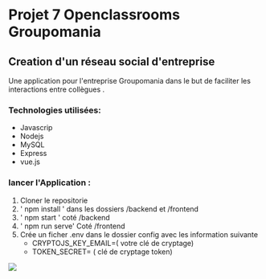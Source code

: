 # Projet 7 Openclassrooms  Groupomania

## Creation d'un réseau social d'entreprise

<p>
Une application pour l'entreprise Groupomania dans le but de faciliter les interactions entre collègues .
</p>

### Technologies utilisées:
* Javascrip
* Nodejs
* MySQL 
* Express
* vue.js

### lancer l'Application :
1. Cloner le repositorie
2. ' npm install ' dans les dossiers /backend et /frontend
3. ' npm start ' coté  /backend
5. ' npm run serve' Coté /frontend 
4. Crée un ficher .env dans le dossier config avec les information suivante 
    * CRYPTOJS_KEY_EMAIL=( votre clé de cryptage)
    * TOKEN_SECRET= ( clé de cryptage token) 


<p>
   <img align="center" src="https://media0.giphy.com/media/L8K62iTDkzGX6/giphy.gif"/>
</p>
